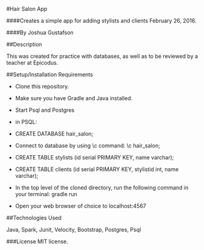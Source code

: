 #Hair Salon App

####Creates a simple app for adding stylists and clients February 26, 2016.

####By Joshua Gustafson

##Description

This was created for practice with databases, as well as to be reviewed by a teacher at Epicodus.

##Setup/Installation Requirements

* Clone this repository.
* Make sure you have Gradle and Java installed.
* Start Psql and Postgres
* in PSQL:
* CREATE DATABASE hair_salon;
* Connect to database by using \c command: \c hair_salon;
* CREATE TABLE stylists (id serial PRIMARY KEY, name varchar);
* CREATE TABLE clients (id serial PRIMARY KEY, stylistid int, name varchar);
* In the top level of the cloned directory, run the following command in your terminal: gradle run

* Open your web browser of choice to localhost:4567

##Technologies Used

Java, Spark, Junit, Velocity, Bootstrap, Postgres, Psql

###License
MIT license.
